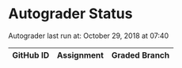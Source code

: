 # Autograder Status
Autograder last run at: October 29, 2018 at 07:40

| GitHub ID | Assignment | Graded Branch |
|-----------|------------|---------------|
